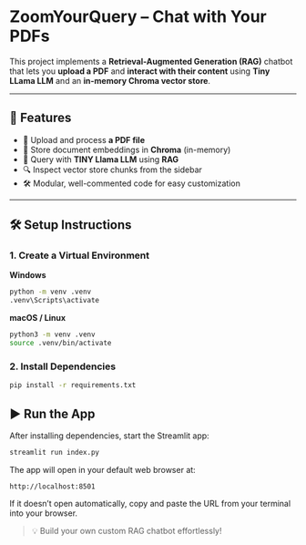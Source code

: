 # ZoomYourQuery – Chat with Your PDFs

This project implements a **Retrieval-Augmented Generation (RAG)** chatbot that lets you **upload a PDF** and **interact with their content** using **Tiny LLama LLM** and an **in-memory Chroma vector store**.

---

## 🚀 Features

- 📄 Upload and process **a PDF file**
- 🧠 Store document embeddings in **Chroma** (in-memory)
- 💬 Query with **TINY Llama LLM** using **RAG**
- 🔍 Inspect vector store chunks from the sidebar
- 🛠️ Modular, well-commented code for easy customization

---

## 🛠 Setup Instructions

### 1. Create a Virtual Environment

**Windows**

```bash
python -m venv .venv
.venv\Scripts\activate
```

**macOS / Linux**

```bash
python3 -m venv .venv
source .venv/bin/activate
```

### 2. Install Dependencies

```bash
pip install -r requirements.txt
```



## ▶️ Run the App

After installing dependencies, start the Streamlit app:

```bash
streamlit run index.py
```

The app will open in your default web browser at:

```
http://localhost:8501
```

If it doesn’t open automatically, copy and paste the URL from your terminal into your browser.

> 💡 Build your own custom RAG chatbot effortlessly!

